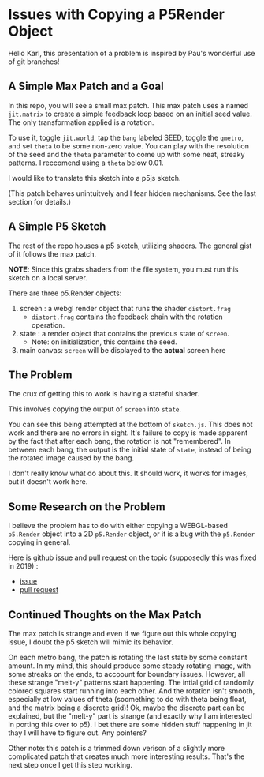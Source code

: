 # Issues with Copying a P5Render Object

Hello Karl, this presentation of a problem is inspired by Pau's wonderful use of git branches!


## A Simple Max Patch and a Goal

In this repo, you will see a small max patch. This max patch uses a named `jit.matrix` to create a simple feedback loop based on an initial seed value. The only transformation applied is a rotation.

To use it, toggle `jit.world`, tap the `bang` labeled SEED, toggle the `qmetro`, and set `theta` to be some non-zero value. You can play with the resolution of the seed and the `theta` parameter to come up with some neat, streaky patterns. I reccomend using a `theta` below 0.01.

I would like to translate this sketch into a p5js sketch.

(This patch behaves unintuitvely and I fear hidden mechanisms. See the last section for details.)

## A Simple P5 Sketch
The rest of the repo houses a p5 sketch, utilizing shaders. The general gist of it follows the max patch. 

**NOTE**: Since this grabs shaders from the file system, you must run this sketch on a local server.

There are three p5.Render objects: 
1) screen : a webgl render object that runs the shader `distort.frag`
    - `distort.frag` contains the feedback chain with the rotation operation.
2) state : a render object that contains the previous state of `screen`.
    - Note: on initialization, this contains the seed.
3) main canvas: `screen` will be displayed to the **actual** screen here

## The Problem
The crux of getting this to work is having a stateful shader. 

This involves copying the output of `screen` into `state`. 

You can see this being attempted at the bottom of `sketch.js`. This does not work and there are no errors in sight. It's failure to copy is made apparent by the fact that after each bang, the rotation is not "remembered". In between each bang, the output is the initial state of `state`, instead of being the rotated image caused by the bang.

I don't really know what do about this. It should work, it works for images, but it doesn't work here.

## Some Research on the Problem

I believe the problem has to do with either copying a WEBGL-based `p5.Render` object into a 2D `p5.Render` object, or it is a bug with the `p5.Render` copying in general.

Here is github issue and pull request on the topic (supposedly this was fixed in 2019) :
- [issue](https://github.com/processing/p5.js/issues/3932)
- [pull request](https://github.com/processing/p5.js/pull/3936)


## Continued Thoughts on the Max Patch

The max patch is strange and even if we figure out this whole copying issue, I doubt the p5 sketch will mimic its behavior. 

On each metro bang, the patch is rotating the last state by some constant amount. In my mind, this should produce some steady rotating image, with some streaks on the ends, to accoount for boundary issues. However, all these strange "melt-y" patterns start happening. The intial grid of randomly colored squares start running into each other. And the rotation isn't smooth, especially at low values of theta (soomething to do with theta being float, and the matrix being a discrete grid)! Ok, maybe the discrete part can be explained, but the "melt-y" part is strange (and exactly why I am interested in porting this over to p5). I bet there are some hidden stuff happening in jit thay I will have to figure out. Any pointers?

Other note: this patch is a trimmed down verison of a slightly more complicated patch that creates much more interesting results. That's the next step once I get this step working.
